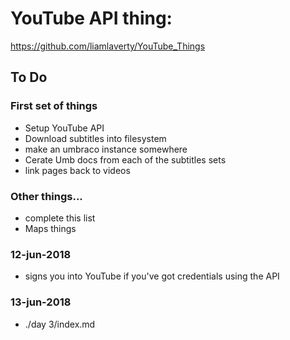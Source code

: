 # YouTube API thing:

https://github.com/liamlaverty/YouTube_Things


## To Do

### First set of things

 * Setup YouTube API
 * Download subtitles into filesystem
 * make an umbraco instance somewhere
 * Cerate Umb docs from each of the subtitles sets
 * link pages back to videos 

 ### Other things...

 * complete this list
 * Maps things


 ### 12-jun-2018
 * signs you into YouTube if you've got credentials using the API

 ### 13-jun-2018
 * ./day 3/index.md
